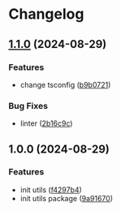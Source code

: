 # Changelog

## [1.1.0](https://github.com/diplodoc-platform/utils/compare/v1.0.0...v1.1.0) (2024-08-29)


### Features

* change tsconfig ([b9b0721](https://github.com/diplodoc-platform/utils/commit/b9b07211f2f7b6a27edadd80ca2ea1d7ad1d676a))


### Bug Fixes

* linter ([2b16c9c](https://github.com/diplodoc-platform/utils/commit/2b16c9c9a2089de994386bb11aed3ca830438803))

## 1.0.0 (2024-08-29)


### Features

* init utils ([f4297b4](https://github.com/diplodoc-platform/utils/commit/f4297b45661521a0e76db18b1497f2a45cf42e91))
* init utils package ([9a91670](https://github.com/diplodoc-platform/utils/commit/9a91670900339397658379e5d73319cfeb2673c5))
